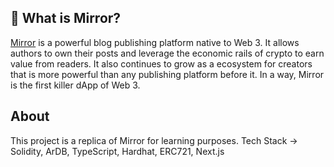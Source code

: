 ## 🤔 What is Mirror?

[Mirror](mirror.xyz) is a powerful blog publishing platform native to Web 3. It allows authors to own their posts and leverage the economic rails of crypto to earn value from readers. It also continues to grow as a ecosystem for creators that is more powerful than any publishing platform before it. In a way, Mirror is the first killer dApp of Web 3.

## About 
This project is a replica of Mirror for learning purposes.
Tech Stack -> Solidity, ArDB, TypeScript, Hardhat, ERC721, Next.js
